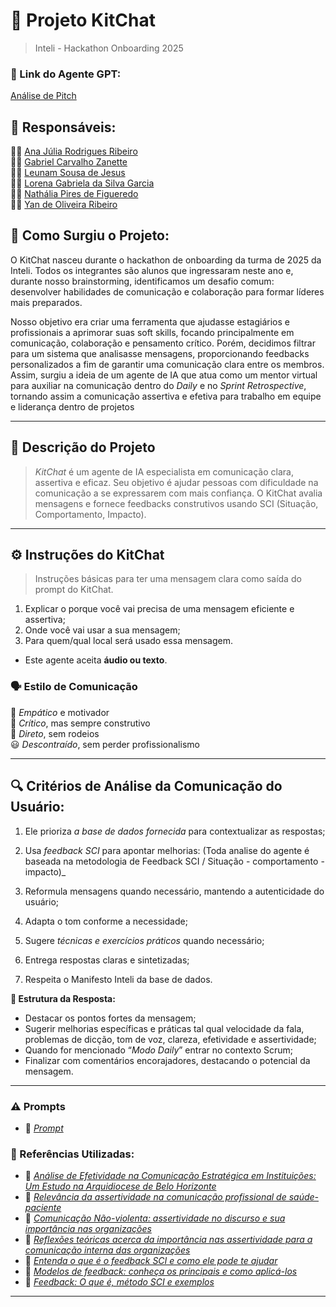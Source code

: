 # 🤖 Projeto KitChat 
> Inteli - Hackathon Onboarding 2025

### **🔗 Link do Agente GPT:**  
[Análise de Pitch](exemplo)

## **👥 Responsáveis:**  
👩‍💻 [Ana Júlia Rodrigues Ribeiro](https://github.com/anajuliarrod)  
👨‍💻 [Gabriel Carvalho Zanette](https://github.com/Zanette00)  
👨‍💻 [Leunam Sousa de Jesus](https://github.com/leeunam)  
👩‍💻 [Lorena Gabriela da Silva Garcia](https://github.com/loreggarcia)  
👩‍💻 [Nathália Pires de Figueredo](https://github.com/Nathaliapfigueredo)  
👨‍💻 [Yan de Oliveira Ribeiro](https://github.com/Zanette00)  

## **📖 Como Surgiu o Projeto:**

O KitChat nasceu durante o hackathon de onboarding da turma de 2025 da Inteli. Todos os integrantes são alunos que ingressaram neste ano e, durante nosso brainstorming, identificamos um desafio comum: desenvolver habilidades de comunicação e colaboração para formar líderes mais preparados.

Nosso objetivo era criar uma ferramenta que ajudasse estagiários e profissionais a aprimorar suas soft skills, focando principalmente em comunicação, colaboração e pensamento crítico. Porém, decidimos filtrar para um sistema que analisasse mensagens, proporcionando feedbacks personalizados a fim de garantir uma comunicação clara entre os membros. Assim, surgiu a ideia de um agente de IA que atua como um mentor virtual para auxiliar na comunicação dentro do *Daily* e no *Sprint Retrospective*, tornando assim a comunicação assertiva e efetiva para trabalho em equipe e liderança dentro de projetos 

---

## **📄 Descrição do Projeto**  
> *KitChat* é um agente de IA especialista em comunicação clara, assertiva e eficaz. Seu objetivo é ajudar pessoas com dificuldade na comunicação a se expressarem com mais confiança. O KitChat avalia mensagens e fornece feedbacks construtivos usando SCI (Situação, Comportamento, Impacto).  


---

## **⚙️ Instruções do KitChat**  
> Instruções básicas para ter uma mensagem clara como saída do prompt do KitChat.
> 
01. Explicar o porque você vai precisa de uma mensagem eficiente e assertiva; <br>
02. Onde você vai usar a sua mensagem; <br>
03. Para quem/qual local será usado essa mensagem. <br>

- Este agente aceita **áudio ou texto**.

### **🗣️ Estilo de Comunicação**  
🤝 *Empático* e motivador  
🧠 *Crítico*, mas sempre construtivo  
🎯 *Direto*, sem rodeios  
😃 *Descontraído*, sem perder profissionalismo  

---

## **🔍 Critérios de Análise da Comunicação do Usuário:**  

01. Ele prioriza *a base de dados fornecida* para contextualizar as respostas;
02. Usa *feedback SCI* para apontar melhorias:
(Toda analise do agente é baseada na metodologia de Feedback SCI / Situação - comportamento - impacto)_

03. Reformula mensagens quando necessário, mantendo a autenticidade do usuário;
04. Adapta o tom conforme a necessidade;
05. Sugere *técnicas e exercícios práticos* quando necessário;
06. Entrega respostas claras e sintetizadas;
07. Respeita o Manifesto Inteli da base de dados.


**🎯 Estrutura da Resposta:**  
  - Destacar os pontos fortes da mensagem;
  - Sugerir melhorias específicas e práticas tal qual velocidade da fala, problemas de dicção, tom de voz, clareza, efetividade e assertividade;
  - Quando for mencionado “*Modo Daily*” entrar no contexto Scrum;
  - Finalizar com comentários encorajadores, destacando o potencial da mensagem.  

---
### **⚠️ Prompts**
- 📄 _[Prompt](https://github.com/leeunam/HackathonOnboarding2025/blob/main/prompts.txt)_

  
### **📘 Referências Utilizadas:**  
- 📗 _[Análise de Efetividade na Comunicação Estratégica em Instituições: Um Estudo na Arquidiocese de Belo Horizonte](https://arquivo.bocc.ubi.pt/pag/bocc-eliane.pdf)_
- 📙 _[Relevância da assertividade na comunicação profissional de saúde-paciente](https://scielo.pt/pdf/psd/v13n2/v13n2a11.pdf )_
- 📕 _[Comunicação Não-violenta: assertividade no discurso e sua importância nas organizações](https://ojs.revistagesec.org.br/secretariado/article/view/1265/568)_
- 📘 _[Reflexões teóricas acerca da importância nas assertividade para a comunicação interna das organizações](https://ric.cps.sp.gov.br/bitstream/123456789/12149/1/grh_2022-2_Artigo_juliana_assertividade-comunicacao-interna.pdf)_
- 📙 _[Entenda o que é o feedback SCI e como ele pode te ajudar](https://blog.smartleader.com.br/feedback-sci/)_
- 📗 _[Modelos de feedback: conheça os principais e como aplicá-los](https://www.qulture.rocks/blog/modelos-de-feedback)_
- 📘 _[Feedback: O que é, método SCI e exemplos](https://www.escoladeceo.com.br/feedback-o-que-e-para-que-serve-qual-o-melhor-metodo-e-exemplos)_

---
